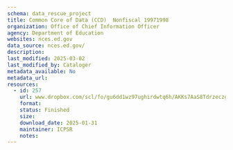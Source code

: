 ```yaml
---
schema: data_rescue_project 
title: Common Core of Data (CCD)  Nonfiscal 19971998
organization: Office of Chief Information Officer
agency: Department of Education
websites: nces.ed.gov
data_source: nces.ed.gov/
description: 
last_modified: 2025-03-02
last_modified_by: Cataloger
metadata_available: No
metadata_url: 
resources:
  - id: 257
    url: www.dropbox.com/scl/fo/gu6dd1wz97ughirdwtq6h/AKKs7AaS8TdrzeczgoC4iuw?rlkey=0a3rbjry29p07cmx0h78i5hwo&dl=0
    format: 
    status: Finished
    size: 
    download_date: 2025-01-31
    maintainer: ICPSR
    notes: 
---
```

